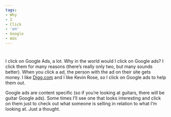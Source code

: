 ```yaml
---
tags:
- Why
- I
- Click
- 'on'
- Google
- Ads
---
```


# 

I click on Google Ads, a lot. Why in the world would I click on Google ads? I click them for many reasons (there’s really only two, but many sounds better). When you click a ad, the person with the ad on their site gets money. I like [Digg.com](http://digg.com) and I like Kevin Rose, so I click on Google ads to help them out.

Google ads are content specific (so if you’re looking at guitars, there will be guitar Google ads). Some times I’ll see one that looks interesting and click on them just to check out what someone is selling in relation to what I’m looking at. Just a thought.
